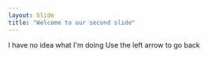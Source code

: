 ```yaml
---
layout: Slide
title: "Welcome to our second slide"
---
```

I have no idea what I'm doing
Use the left arrow to go back
